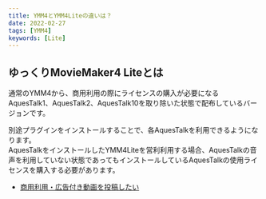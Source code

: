 ```yaml
---
title: YMM4とYMM4Liteの違いは？
date: 2022-02-27
tags: [YMM4]
keywords: [Lite]
---
```

## ゆっくりMovieMaker4 Liteとは
通常のYMM4から、商用利用の際にライセンスの購入が必要になるAquesTalk1、AquesTalk2、AquesTalk10を取り除いた状態で配布しているバージョンです。  
  
別途プラグインをインストールすることで、各AquesTalkを利用できるようになります。  
AquesTalkをインストールしたYMM4Liteを営利利用する場合、AquesTalkの音声を利用していない状態であってもインストールしているAquesTalkの使用ライセンスを購入する必要があります。  
- [商用利用・広告付き動画を投稿したい](../商用利用・広告付き動画を投稿したい)